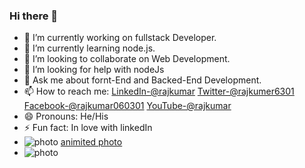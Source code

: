 ### Hi there 👋

- 🔭 I’m currently working on fullstack Developer.
- 🌱 I’m currently learning node.js.
- 👯 I’m looking to collaborate on Web Development.
- 🤔 I’m looking for help with nodeJs
- 💬 Ask me about fornt-End and Backed-End Development.
- 📫 How to reach me: [LinkedIn-@rajkumar](https://www.linkedin.com/in/raj-kumar-7127b31a8/)
[Twitter-@rajkumer6301](https://twitter.com/rajkumar6301)
[Facebook-@rajkumar060301](https://www.facebook.com/rajkumar060301)
[YouTube-@rajkumar](https://www.youtube.com/channel/UCS0lo3ONuU_iWvOhYNlEksg)
- 😄 Pronouns: He/His
- ⚡ Fun fact: In love with linkedIn
- ![photo](https://media.geeksforgeeks.org/wp-content/cdn-uploads/20200720110419/Screenshot-from-2020-07-20-11-03-57.png!) [animited photo](https://user-images.githubusercontent.com/61106500/114032703-2ea6c900-989a-11eb-8e11-49fd7198e81c.jpg) 
- ![photo](https://media.geeksforgeeks.org/wp-content/cdn-uploads/20200720110419/Screenshot-from-2020-07-20-11-03-57.png)


